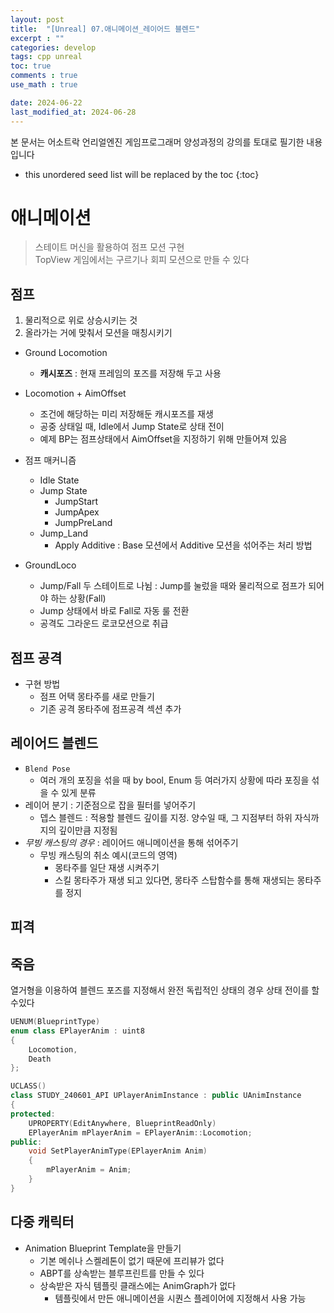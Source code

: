 ```yaml
---
layout: post
title:  "[Unreal] 07.애니메이션_레이어드 블렌드"
excerpt : ""
categories: develop
tags: cpp unreal
toc: true
comments : true
use_math : true

date: 2024-06-22
last_modified_at: 2024-06-28
---
```

> <span style="font-size: 80%">
본 문서는 어소트락 언리얼엔진 게임프로그래머 양성과정의 강의를 토대로 필기한 내용입니다 </span>

<!--more-->

* this unordered seed list will be replaced by the toc
{:toc}

# 애니메이션
> 스테이트 머신을 활용하여 점프 모션 구현    
> TopView 게임에서는 구르기나 회피 모션으로 만들 수 있다

## 점프 
1. 물리적으로 위로 상승시키는 것
2. 올라가는 거에 맞춰서 모션을 매칭시키기

- Ground Locomotion
  - **캐시포즈** : 현재 프레임의 포즈를 저장해 두고 사용
- Locomotion + AimOffset
  - 조건에 해당하는 미리 저장해둔 캐시포즈를 재생
  - 공중 상태일 때, Idle에서 Jump State로 상태 전이
  - 예제 BP는 점프상태에서 AimOffset을 지정하기 위해 만들어져 있음

- 점프 매커니즘
  - Idle State
  - Jump State
    - JumpStart
    - JumpApex
    - JumpPreLand
  - Jump_Land
    - Apply Additive : Base 모션에서 Additive 모션을 섞어주는 처리 방법

- GroundLoco
  - Jump/Fall 두 스테이트로 나뉨 : Jump를 눌렀을 때와 물리적으로 점프가 되어야 하는 상황(Fall)
  - Jump 상태에서 바로 Fall로 자동 룰 전환
  - 공격도 그라운드 로코모션으로 취급

## 점프 공격
- 구현 방법
  - 점프 어택 몽타주를 새로 만들기
  - 기존 공격 몽타주에 점프공격 섹션 추가

## 레이어드 블렌드
- `Blend Pose`
  - 여러 개의 포징을 섞을 때 by bool, Enum 등 여러가지 상황에 따라 포징을 섞을 수 있게 분류
- 레이어 분기 : 기준점으로 잡을 필터를 넣어주기
  - 뎁스 블렌드 : 적용할 블렌드 깊이를 지정. 양수일 때, 그 지점부터 하위 자식까지의 깊이만큼 지정됨
- *무빙 캐스팅의 경우* : 레이어드 애니메이션을 통해 섞어주기
  - 무빙 캐스팅의 취소 예시(코드의 영역)
    - 몽타주를 일단 재생 시켜주기
    - 스킬 몽타주가 재생 되고 있다면, 몽타주 스탑함수를 통해 재생되는 몽타주를 정지

## 피격


## 죽음
열거형을 이용하여 블렌드 포즈를 지정해서 완전 독립적인 상태의 경우 상태 전이를 할 수있다

```cpp
UENUM(BlueprintType)
enum class EPlayerAnim : uint8
{
	Locomotion,
	Death
};

UCLASS()
class STUDY_240601_API UPlayerAnimInstance : public UAnimInstance
{
protected:
	UPROPERTY(EditAnywhere, BlueprintReadOnly)
	EPlayerAnim mPlayerAnim = EPlayerAnim::Locomotion;
public:
	void SetPlayerAnimType(EPlayerAnim Anim)
	{
		mPlayerAnim = Anim;
	}
}
```

## 다중 캐릭터
- Animation Blueprint Template을 만들기
  - 기본 메쉬나 스켈레톤이 없기 때문에 프리뷰가 없다
  - ABPT를 상속받는 블루프린트를 만들 수 있다
  - 상속받은 자식 템플릿 클래스에는 AnimGraph가 없다
    - 템플릿에서 만든 애니메이션을 시퀀스 플레이어에 지정해서 사용 가능 